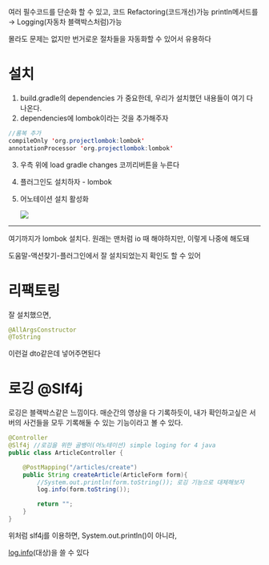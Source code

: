 여러 필수코드를 단순화 할 수 있고, 코드 Refactoring(코드개선)가능 println메서드를 → Logging(자동차 블랙박스처럼)가능

몰라도 문제는 없지만 번거로운 절차들을 자동화할 수 있어서 유용하다

# 설치

1. build.gradle의 dependencies 가 중요한데, 우리가 설치했던 내용들이 여기 다 나온다.
2. dependencies에 lombok이라는 것을 추가해주자

```java
//롬복 추가
compileOnly 'org.projectlombok:lombok'
annotationProcessor 'org.projectlombok:lombok'
```

3. 우측 위에 load gradle changes 코끼리버튼을 누른다
4. 플러그인도 설치하자 - lombok
5. 어노테이션 설치 활성화
    
    ![](https://i.imgur.com/Ij6ZIa0.png)


---

여기까지가 lombok 설치다. 원래는 맨처럼 io 때 해야하지만, 이렇게 나중에 해도돼

도움말-액션찾기-플러그인에서 잘 설치되었는지 확인도 할 수 있어

# 리팩토링

잘 설치했으면,

```java
@AllArgsConstructor
@ToString
```

이런걸 dto같은데 넣어주면된다

# 로깅 @Slf4j

로깅은 블랙박스같은 느낌이다. 매순간의 영상을 다 기록하듯이, 내가 확인하고싶은 서버의 사건들을 모두 기록해둘 수 있는 기능이라고 볼 수 있다.

```java
@Controller
@Slf4j //로깅을 위한 골뱅이(어노테이션) simple loging for 4 java
public class ArticleController {

    @PostMapping("/articles/create")
    public String createArticle(ArticleForm form){
        //System.out.println(form.toString()); 로깅 기능으로 대체해보자
        log.info(form.toString());

        return "";
    }
}
```

위처럼 slf4j를 이용하면, System.out.println()이 아니라,

[log.info](http://log.info)(대상)을 쓸 수 있다